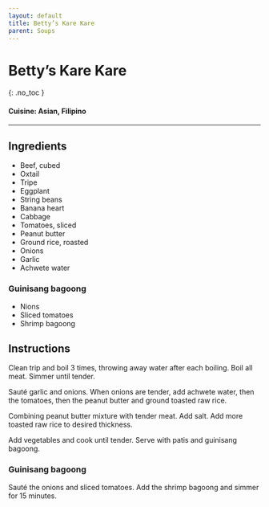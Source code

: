 ```yaml
---
layout: default
title: Betty’s Kare Kare
parent: Soups
---
```


# Betty’s Kare Kare
{: .no_toc }

#### Cuisine: Asian, Filipino

---

## Ingredients
<ul>
	<li>Beef, cubed</li>
	<li>Oxtail</li>
	<li>Tripe</li>
	<li>Eggplant</li>
	<li>String beans</li>
	<li>Banana heart</li>
	<li>Cabbage</li>
	<li>Tomatoes, sliced</li>
	<li>Peanut butter</li>
	<li>Ground rice, roasted</li>
	<li>Onions</li>
	<li>Garlic</li>
	<li>Achwete water</li>
</ul>

### Guinisang bagoong
<ul>
	<li>Nions</li>
	<li>Sliced tomatoes</li>
	<li>Shrimp bagoong</li>
</ul>

## Instructions
Clean trip and boil 3 times, throwing away water after each boiling. Boil all meat. Simmer until tender.

Sauté garlic and onions. When onions are tender, add achwete water, then the tomatoes, then the peanut butter and ground toasted raw rice.

Combining peanut butter mixture with tender meat. Add salt. Add more toasted raw rice to desired thickness.

Add vegetables and cook until tender. Serve with patis and guinisang bagoong.

### Guinisang bagoong

Sauté the onions and sliced tomatoes. Add the shrimp bagoong and simmer for 15 minutes.

